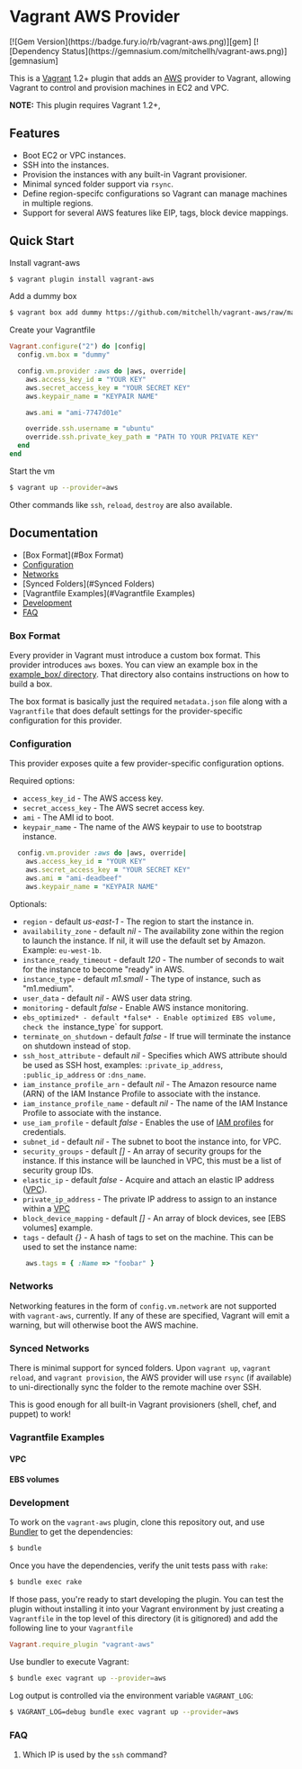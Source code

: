 # Vagrant AWS Provider

<span class="badges">
[![Gem Version](https://badge.fury.io/rb/vagrant-aws.png)][gem]
[![Dependency Status](https://gemnasium.com/mitchellh/vagrant-aws.png)][gemnasium]
</span>

[gem]: https://rubygems.org/gems/vagrant-aws
[gemnasium]: https://gemnasium.com/mitchellh/vagrant-aws

This is a [Vagrant](http://www.vagrantup.com) 1.2+ plugin that adds an [AWS](http://aws.amazon.com)
provider to Vagrant, allowing Vagrant to control and provision machines in
EC2 and VPC.

**NOTE:** This plugin requires Vagrant 1.2+,

## Features

* Boot EC2 or VPC instances.
* SSH into the instances.
* Provision the instances with any built-in Vagrant provisioner.
* Minimal synced folder support via `rsync`.
* Define region-specifc configurations so Vagrant can manage machines
  in multiple regions.
* Support for several AWS features like EIP, tags, block device mappings.

## Quick Start

Install vagrant-aws
```sh
$ vagrant plugin install vagrant-aws
```

Add a dummy box
```sh
$ vagrant box add dummy https://github.com/mitchellh/vagrant-aws/raw/master/dummy.box
```

Create your Vagrantfile
```ruby
Vagrant.configure("2") do |config|
  config.vm.box = "dummy"

  config.vm.provider :aws do |aws, override|
    aws.access_key_id = "YOUR KEY"
    aws.secret_access_key = "YOUR SECRET KEY"
    aws.keypair_name = "KEYPAIR NAME"

    aws.ami = "ami-7747d01e"

    override.ssh.username = "ubuntu"
    override.ssh.private_key_path = "PATH TO YOUR PRIVATE KEY"
  end
end
```

Start the vm
```sh
$ vagrant up --provider=aws
```

Other commands like `ssh`, `reload`, `destroy` are also available.

## Documentation

* [Box Format](#Box Format)
* [Configuration](#Configuration)
* [Networks](#Networks)
* [Synced Folders](#Synced Folders)
* [Vagrantfile Examples](#Vagrantfile Examples)
* [Development](#Development)
* [FAQ](#FAQ)

### Box Format

Every provider in Vagrant must introduce a custom box format. This
provider introduces `aws` boxes. You can view an example box in
the [example_box/ directory](https://github.com/mitchellh/vagrant-aws/tree/master/example_box).
That directory also contains instructions on how to build a box.

The box format is basically just the required `metadata.json` file
along with a `Vagrantfile` that does default settings for the
provider-specific configuration for this provider.

### Configuration

This provider exposes quite a few provider-specific configuration options.

Required options:
* `access_key_id` - The AWS access key.
* `secret_access_key` - The AWS secret access key.
* `ami` - The AMI id to boot.
* `keypair_name` - The name of the AWS keypair to use to bootstrap instance.

```ruby
  config.vm.provider :aws do |aws, override|
    aws.access_key_id = "YOUR KEY"
    aws.secret_access_key = "YOUR SECRET KEY"
    aws.ami = "ami-deadbeef"
    aws.keypair_name = "KEYPAIR NAME"
```

Optionals:
* `region` - default *us-east-1* - The region to start the instance in.
* `availability_zone` - default *nil* -  The availability zone within the region to launch
  the instance. If nil, it will use the default set by Amazon. Example: `eu-west-1b`.
* `instance_ready_timeout` - default *120* - The number of seconds to wait for the instance
  to become "ready" in AWS.
* `instance_type` - default *m1.small* - The type of instance, such as "m1.medium".
* `user_data` - default *nil* - AWS user data string. 
* `monitoring` - default *false* - Enable AWS instance monitoring.
* `ebs_optimized* - default *false* - Enable optimized EBS volume, check the `instance_type`
for support.
* `terminate_on_shutdown` - default *false* - If true will terminate the instance on shutdown instead of stop.
* `ssh_host_attribute` - default *nil* - Specifies which AWS attribute should be used as SSH host, examples: `:private_ip_address`,
 `:public_ip_address` or `:dns_name`.
* `iam_instance_profile_arn` - default *nil* - The Amazon resource name (ARN) of the IAM Instance
 Profile to associate with the instance.
* `iam_instance_profile_name` - default *nil* - The name of the IAM Instance Profile to associate
 with the instance.
* `use_iam_profile` - default *false* - Enables the use of [IAM profiles](http://docs.aws.amazon.com/IAM/latest/UserGuide/instance-profiles.html)
  for credentials.
* `subnet_id` - default *nil* - The subnet to boot the instance into, for VPC.
* `security_groups` - default *[]* - An array of security groups for the instance. If this
  instance will be launched in VPC, this must be a list of security group IDs.
* `elastic_ip` - default *false* - Acquire and attach an elastic IP address ([VPC](http://aws.amazon.com/vpc/)).
* `private_ip_address` - The private IP address to assign to an instance
  within a [VPC](http://aws.amazon.com/vpc/)
* `block_device_mapping` - default *[]* - An array of block devices, see [EBS volumes] example.
* `tags` - default *{}* - A hash of tags to set on the machine. This can be used to set the instance name:
```ruby
    aws.tags = { :Name => "foobar" }
```

### Networks

Networking features in the form of `config.vm.network` are not
supported with `vagrant-aws`, currently. If any of these are
specified, Vagrant will emit a warning, but will otherwise boot
the AWS machine.

### Synced Networks

There is minimal support for synced folders. Upon `vagrant up`,
`vagrant reload`, and `vagrant provision`, the AWS provider will use
`rsync` (if available) to uni-directionally sync the folder to
the remote machine over SSH.

This is good enough for all built-in Vagrant provisioners (shell,
chef, and puppet) to work!

### Vagrantfile Examples

#### VPC

#### EBS volumes

### Development

To work on the `vagrant-aws` plugin, clone this repository out, and use
[Bundler](http://gembundler.com) to get the dependencies:

```sh
$ bundle
```

Once you have the dependencies, verify the unit tests pass with `rake`:
```sh
$ bundle exec rake
```

If those pass, you're ready to start developing the plugin. You can test
the plugin without installing it into your Vagrant environment by just
creating a `Vagrantfile` in the top level of this directory (it is gitignored)
and add the following line to your `Vagrantfile` 
```ruby
Vagrant.require_plugin "vagrant-aws"
```
Use bundler to execute Vagrant:
```sh
$ bundle exec vagrant up --provider=aws
```

Log output is controlled via the environment variable `VAGRANT_LOG`:
```sh
$ VAGRANT_LOG=debug bundle exec vagrant up --provider=aws
```

### FAQ

1. Which IP is used by the `ssh` command?

